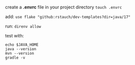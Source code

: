 create a **.envrc** file in your project directory
`touch .envrc`

add:
`use flake "github:rstauch/dev-templates?dir=java/17"`

run:
`direnv allow`

test with:

```
echo $JAVA_HOME
java --version
mvn --version
gradle -v
```
